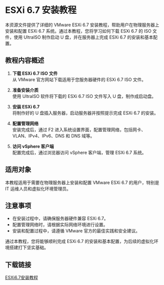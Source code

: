 # ESXi 6.7 安装教程

本资源文件提供了详细的 VMware ESXi 6.7 安装教程，帮助用户在物理服务器上安装和配置 ESXi 6.7 系统。通过本教程，您将学习如何下载 ESXi 6.7 的 ISO 文件，使用 UltraISO 制作启动 U 盘，并在服务器上完成 ESXi 6.7 的安装和基本配置。

## 教程内容概述

1. **下载 ESXi 6.7 ISO 文件**  
   从 VMware 官方网站下载适用于您服务器硬件的 ESXi 6.7 ISO 文件。

2. **准备安装介质**  
   使用 UltraISO 软件将下载的 ESXi 6.7 ISO 文件写入 U 盘，制作成启动盘。

3. **安装 ESXi 6.7**  
   将制作好的 U 盘插入服务器，启动服务器并按照提示完成 ESXi 6.7 的安装。

4. **配置管理网络**  
   安装完成后，通过 F2 进入系统设置界面，配置管理网络，包括网卡、VLAN、IPv4、IPv6、DNS 和 DNS 域等。

5. **访问 vSphere 客户端**  
   配置完成后，通过浏览器访问 vSphere 客户端，管理 ESXi 6.7 系统。

## 适用对象

本教程适用于需要在物理服务器上安装和配置 VMware ESXi 6.7 的用户，特别是 IT 运维人员和虚拟化环境管理员。

## 注意事项

- 在安装过程中，请确保服务器硬件兼容 ESXi 6.7。
- 配置管理网络时，请根据实际网络环境进行设置。
- 安装和配置过程中，请遵循 VMware 官方的最佳实践和安全建议。

通过本教程，您将能够顺利完成 ESXi 6.7 的安装和基本配置，为后续的虚拟化环境搭建打下坚实基础。

## 下载链接

[ESXi6.7安装教程](https://pan.quark.cn/s/5c010f326e84)